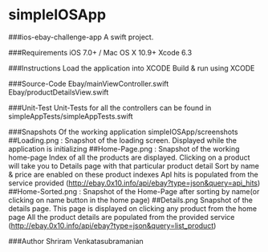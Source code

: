 # simpleIOSApp

###ios-ebay-challenge-app 
A swift project.  

###Requirements 
iOS 7.0+ / Mac OS X 10.9+ 
Xcode 6.3  

###Instructions 
Load the application into XCODE 
Build &amp; run using XCODE  

###Source-Code 
Ebay/mainViewController.swift 
Ebay/productDetailsView.swift  

###Unit-Test 
Unit-Tests for all the controllers can be found in simpleAppTests/simpleAppTests.swift  

###Snapshots Of the working application
simpleIOSApp/screenshots
    ##Loading.png :
        Snapshot of the loading screen. Displayed while the application is initializing
    ##Home-Page.png :
        Snapshot of the working home-page
            Index of all the products are displayed.
            Clicking on a product will take you to Details page with that particular product detail
            Sort by name & price are enabled on these product indexes
            ApI hits is populated from the service provided (http://ebay.0x10.info/api/ebay?type=json&query=api_hits)
    ##Home-Sorted.png :
        Snapshot of the Home-Page after sorting by name(or clicking on name button in the home page)
    ##Details.png
        Snapshot of the details page. This page is displayed on clicking any product from the home page
            All the product details are populated from the provided service (http://ebay.0x10.info/api/ebay?type=json&query=list_product)

###Author 
Shriram Venkatasubramanian

